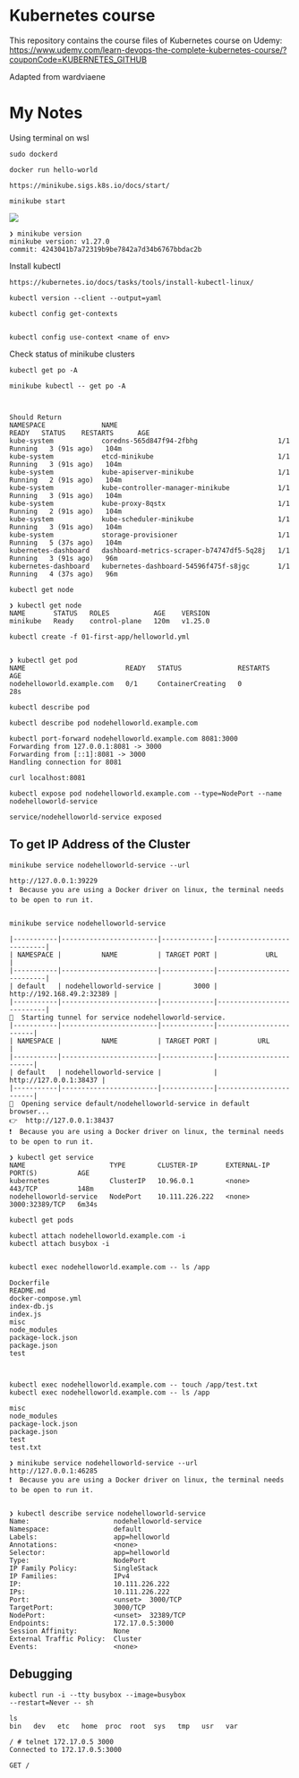 # Kubernetes course
This repository contains the course files of Kubernetes course on Udemy: https://www.udemy.com/learn-devops-the-complete-kubernetes-course/?couponCode=KUBERNETES_GITHUB

Adapted from wardviaene

# My Notes
Using terminal on wsl
```
sudo dockerd

docker run hello-world
```
```https://minikube.sigs.k8s.io/docs/start/```

```
minikube start
```

![](https://i.imgur.com/RJ4F17x.png)
```
❯ minikube version
minikube version: v1.27.0
commit: 4243041b7a72319b9be7842a7d34b6767bbdac2b

```
Install kubectl
```
https://kubernetes.io/docs/tasks/tools/install-kubectl-linux/

kubectl version --client --output=yaml  
```

```
kubectl config get-contexts


kubectl config use-context <name of env>
```


Check status of minikube clusters
```
kubectl get po -A

minikube kubectl -- get po -A



Should Return
NAMESPACE              NAME                                        READY   STATUS    RESTARTS      AGE
kube-system            coredns-565d847f94-2fbhg                    1/1     Running   3 (91s ago)   104m
kube-system            etcd-minikube                               1/1     Running   3 (91s ago)   104m
kube-system            kube-apiserver-minikube                     1/1     Running   2 (91s ago)   104m
kube-system            kube-controller-manager-minikube            1/1     Running   3 (91s ago)   104m
kube-system            kube-proxy-8qstx                            1/1     Running   2 (91s ago)   104m
kube-system            kube-scheduler-minikube                     1/1     Running   3 (91s ago)   104m
kube-system            storage-provisioner                         1/1     Running   5 (37s ago)   104m
kubernetes-dashboard   dashboard-metrics-scraper-b74747df5-5q28j   1/1     Running   3 (91s ago)   96m
kubernetes-dashboard   kubernetes-dashboard-54596f475f-s8jgc       1/1     Running   4 (37s ago)   96m
```



```
kubectl get node

❯ kubectl get node
NAME       STATUS   ROLES           AGE    VERSION
minikube   Ready    control-plane   120m   v1.25.0
```


```
kubectl create -f 01-first-app/helloworld.yml


❯ kubectl get pod  
NAME                         READY   STATUS              RESTARTS   AGE
nodehelloworld.example.com   0/1     ContainerCreating   0          28s

```

```
kubectl describe pod

kubectl describe pod nodehelloworld.example.com

```


```
kubectl port-forward nodehelloworld.example.com 8081:3000
Forwarding from 127.0.0.1:8081 -> 3000
Forwarding from [::1]:8081 -> 3000
Handling connection for 8081

curl localhost:8081
```

```
kubectl expose pod nodehelloworld.example.com --type=NodePort --name nodehelloworld-service

service/nodehelloworld-service exposed
```


## To get IP Address of the Cluster
```
minikube service nodehelloworld-service --url

http://127.0.0.1:39229
❗  Because you are using a Docker driver on linux, the terminal needs to be open to run it.


minikube service nodehelloworld-service

|-----------|------------------------|-------------|---------------------------|
| NAMESPACE |          NAME          | TARGET PORT |            URL            |
|-----------|------------------------|-------------|---------------------------|
| default   | nodehelloworld-service |        3000 | http://192.168.49.2:32389 |
|-----------|------------------------|-------------|---------------------------|
🏃  Starting tunnel for service nodehelloworld-service.
|-----------|------------------------|-------------|------------------------|
| NAMESPACE |          NAME          | TARGET PORT |          URL           |
|-----------|------------------------|-------------|------------------------|
| default   | nodehelloworld-service |             | http://127.0.0.1:38437 |
|-----------|------------------------|-------------|------------------------|
🎉  Opening service default/nodehelloworld-service in default browser...
👉  http://127.0.0.1:38437
❗  Because you are using a Docker driver on linux, the terminal needs to be open to run it.

```


```
❯ kubectl get service
NAME                     TYPE        CLUSTER-IP       EXTERNAL-IP   PORT(S)          AGE
kubernetes               ClusterIP   10.96.0.1        <none>        443/TCP          148m
nodehelloworld-service   NodePort    10.111.226.222   <none>        3000:32389/TCP   6m34s
```


```
kubectl get pods

kubectl attach nodehelloworld.example.com -i
kubectl attach busybox -i


kubectl exec nodehelloworld.example.com -- ls /app

Dockerfile
README.md
docker-compose.yml
index-db.js
index.js
misc
node_modules
package-lock.json
package.json
test



kubectl exec nodehelloworld.example.com -- touch /app/test.txt
kubectl exec nodehelloworld.example.com -- ls /app

misc
node_modules
package-lock.json
package.json
test
test.txt
```



```
❯ minikube service nodehelloworld-service --url
http://127.0.0.1:46285
❗  Because you are using a Docker driver on linux, the terminal needs to be open to run it.


❯ kubectl describe service nodehelloworld-service
Name:                     nodehelloworld-service
Namespace:                default
Labels:                   app=helloworld
Annotations:              <none>
Selector:                 app=helloworld
Type:                     NodePort
IP Family Policy:         SingleStack
IP Families:              IPv4
IP:                       10.111.226.222
IPs:                      10.111.226.222
Port:                     <unset>  3000/TCP
TargetPort:               3000/TCP
NodePort:                 <unset>  32389/TCP
Endpoints:                172.17.0.5:3000
Session Affinity:         None
External Traffic Policy:  Cluster
Events:                   <none>

```

## Debugging
```
kubectl run -i --tty busybox --image=busybox
--restart=Never -- sh

ls
bin   dev   etc   home  proc  root  sys   tmp   usr   var

/ # telnet 172.17.0.5 3000
Connected to 172.17.0.5:3000

GET /
```